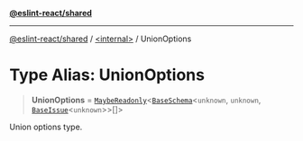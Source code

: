 [**@eslint-react/shared**](../../README.md)

***

[@eslint-react/shared](../../README.md) / [\<internal\>](../README.md) / UnionOptions

# Type Alias: UnionOptions

> **UnionOptions** = [`MaybeReadonly`](MaybeReadonly.md)\<[`BaseSchema`](../interfaces/BaseSchema.md)\<`unknown`, `unknown`, [`BaseIssue`](../interfaces/BaseIssue.md)\<`unknown`\>\>[]\>

Union options type.
